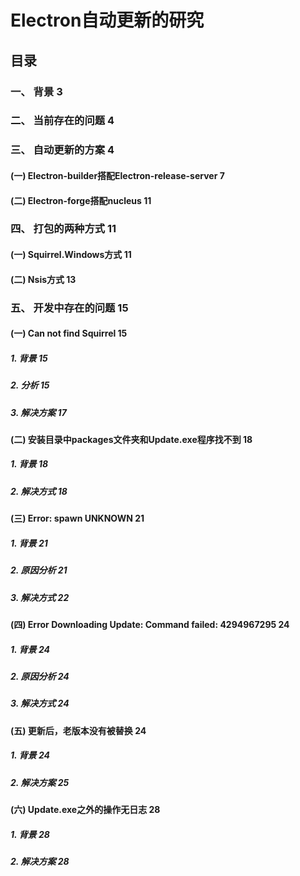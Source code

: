 # Electron自动更新的研究
## 目录
### 一、	背景	3
### 二、	当前存在的问题	4
### 三、	自动更新的方案	4
#### (一)	Electron-builder搭配Electron-release-server	7
#### (二)	Electron-forge搭配nucleus	11
### 四、	打包的两种方式	11
#### (一)	Squirrel.Windows方式	11
#### (二)	Nsis方式	13
### 五、	开发中存在的问题	15
#### (一)	Can not find Squirrel	15
##### 1.	背景	15
##### 2.	分析	15
##### 3.	解决方案	17
#### (二)	安装目录中packages文件夹和Update.exe程序找不到	18
##### 1.	背景	18
##### 2.	解决方式	18
#### (三)	Error: spawn UNKNOWN	21
##### 1.	背景	21
##### 2.	原因分析	21
##### 3.	解决方式	22
#### (四)	Error Downloading Update: Command failed: 4294967295	24
##### 1.	背景	24
##### 2.	原因分析	24
##### 3.	解决方式	24
#### (五)	更新后，老版本没有被替换	24
##### 1.	背景	24
##### 2.	解决方案	25
#### (六)	Update.exe之外的操作无日志	28
##### 1.	背景	28
##### 2.	解决方案	28
